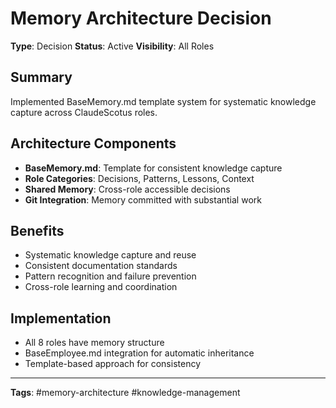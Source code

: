 # Memory Architecture Decision

**Type**: Decision
**Status**: Active
**Visibility**: All Roles

## Summary
Implemented BaseMemory.md template system for systematic knowledge capture across ClaudeScotus roles.

## Architecture Components
- **BaseMemory.md**: Template for consistent knowledge capture
- **Role Categories**: Decisions, Patterns, Lessons, Context
- **Shared Memory**: Cross-role accessible decisions
- **Git Integration**: Memory committed with substantial work

## Benefits
- Systematic knowledge capture and reuse
- Consistent documentation standards
- Pattern recognition and failure prevention
- Cross-role learning and coordination

## Implementation
- All 8 roles have memory structure
- BaseEmployee.md integration for automatic inheritance
- Template-based approach for consistency

---
**Tags**: #memory-architecture #knowledge-management